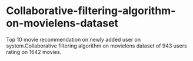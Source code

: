 # Collaborative-filtering-algorithm-on-movielens-dataset
Top 10 movie recommendation on newly added user on system.Collaborative filtering algorithm on movielens dataset of 943 users rating on 1642 movies.
